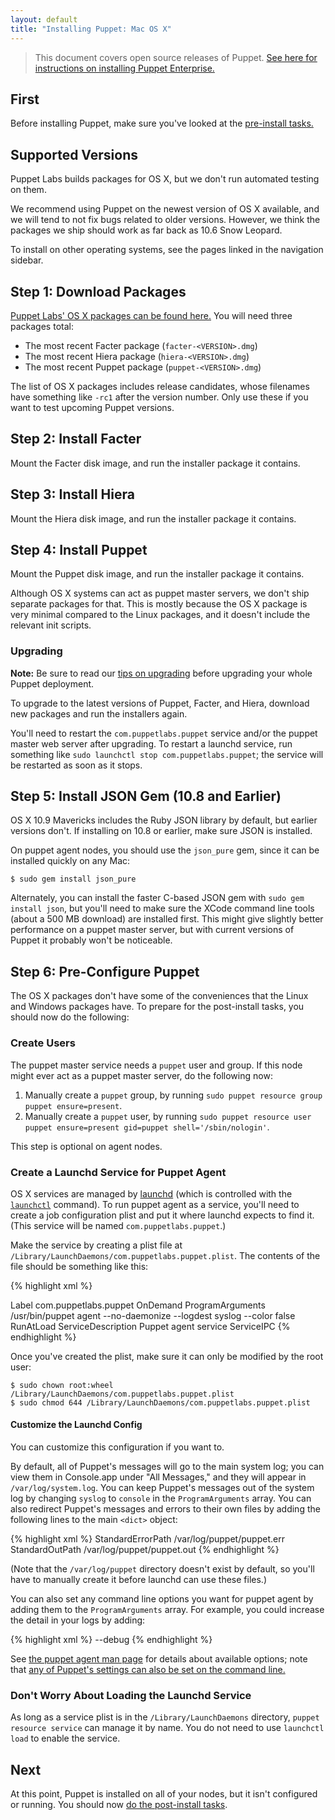 ```yaml
---
layout: default
title: "Installing Puppet: Mac OS X"
---
```


[peinstall]: /pe/latest/install_basic.html

> This document covers open source releases of Puppet. [See here for instructions on installing Puppet Enterprise.][peinstall]

First
-----

Before installing Puppet, make sure you've looked at the [pre-install tasks.](./pre_install.html)

Supported Versions
-----

Puppet Labs builds packages for OS X, but we don't run automated testing on them.

We recommend using Puppet on the newest version of OS X available, and we will tend to not fix bugs related to older versions. However, we think the packages we ship should work as far back as 10.6 Snow Leopard.

To install on other operating systems, see the pages linked in the navigation sidebar.

Step 1: Download Packages
-----

[Puppet Labs' OS X packages can be found here.](http://downloads.puppetlabs.com/mac/) You will need three packages total:

* The most recent Facter package (`facter-<VERSION>.dmg`)
* The most recent Hiera package (`hiera-<VERSION>.dmg`)
* The most recent Puppet package (`puppet-<VERSION>.dmg`)

The list of OS X packages includes release candidates, whose filenames have something like `-rc1` after the version number. Only use these if you want to test upcoming Puppet versions.

Step 2: Install Facter
-----

Mount the Facter disk image, and run the installer package it contains.

Step 3: Install Hiera
-----

Mount the Hiera disk image, and run the installer package it contains.

Step 4: Install Puppet
-----

Mount the Puppet disk image, and run the installer package it contains.

Although OS X systems can act as puppet master servers, we don't ship separate packages for that. This is mostly because the OS X package is very minimal compared to the Linux packages, and it doesn't include the relevant init scripts.

### Upgrading

**Note:** Be sure to read our [tips on upgrading](./upgrading.html) before upgrading your whole Puppet deployment.

To upgrade to the latest versions of Puppet, Facter, and Hiera, download new packages and run the installers again.

You'll need to restart the `com.puppetlabs.puppet` service and/or the puppet master web server after upgrading. To restart a launchd service, run something like `sudo launchctl stop com.puppetlabs.puppet`; the service will be restarted as soon as it stops.

Step 5: Install JSON Gem (10.8 and Earlier)
-----

OS X 10.9 Mavericks includes the Ruby JSON library by default, but earlier versions don't. If installing on 10.8 or earlier, make sure JSON is installed.

On puppet agent nodes, you should use the `json_pure` gem, since it can be installed quickly on any Mac:

    $ sudo gem install json_pure

Alternately, you can install the faster C-based JSON gem with `sudo gem install json`, but you'll need to make sure the XCode command line tools (about a 500 MB download) are installed first. This might give slightly better performance on a puppet master server, but with current versions of Puppet it probably won't be noticeable.

Step 6: Pre-Configure Puppet
-----

The OS X packages don't have some of the conveniences that the Linux and Windows packages have. To prepare for the post-install tasks, you should now do the following:

### Create Users

The puppet master service needs a `puppet` user and group. If this node might ever act as a puppet master server, do the following now:

1. Manually create a `puppet` group, by running `sudo puppet resource group puppet ensure=present`.
2. Manually create a `puppet` user, by running `sudo puppet resource user puppet ensure=present gid=puppet shell='/sbin/nologin'`.

This step is optional on agent nodes.

### Create a Launchd Service for Puppet Agent

[launchd]: http://developer.apple.com/library/mac/#documentation/MacOSX/Conceptual/BPSystemStartup/Chapters/CreatingLaunchdJobs.html
[launchctl]: http://developer.apple.com/library/mac/#documentation/Darwin/Reference/ManPages/man1/launchctl.1.html

OS X services are managed by [launchd][] (which is controlled with the [`launchctl`][launchctl] command). To run puppet agent as a service, you'll need to create a job configuration plist and put it where launchd expects to find it. (This service will be named `com.puppetlabs.puppet`.)

Make the service by creating a plist file at `/Library/LaunchDaemons/com.puppetlabs.puppet.plist`. The contents of the file should be something like this:

{% highlight xml %}
<?xml version="1.0" encoding="UTF-8"?>
<!DOCTYPE plist PUBLIC "-//Apple Computer//DTD PLIST 1.0//EN" "http://www.apple.com/DTDs/PropertyList-1.0.dtd">
<plist version="1.0">
<dict>
        <key>Label</key>
        <string>com.puppetlabs.puppet</string>
        <key>OnDemand</key>
        <false/>
        <key>ProgramArguments</key>
        <array>
                <string>/usr/bin/puppet</string>
                <string>agent</string>
                <string>--no-daemonize</string>
                <string>--logdest</string>
                <string>syslog</string>
                <string>--color</string>
                <string>false</string>
        </array>
        <key>RunAtLoad</key>
        <true/>
        <key>ServiceDescription</key>
        <string>Puppet agent service</string>
        <key>ServiceIPC</key>
        <false/>
</dict>
</plist>
{% endhighlight %}

Once you've created the plist, make sure it can only be modified by the root user:

    $ sudo chown root:wheel /Library/LaunchDaemons/com.puppetlabs.puppet.plist
    $ sudo chmod 644 /Library/LaunchDaemons/com.puppetlabs.puppet.plist

#### Customize the Launchd Config

You can customize this configuration if you want to.

By default, all of Puppet's messages will go to the main system log; you can view them in Console.app under "All Messages," and they will appear in `/var/log/system.log`. You can keep Puppet's messages out of the system log by changing `syslog` to `console` in the `ProgramArguments` array. You can also redirect Puppet's messages and errors to their own files by adding the following lines to the main `<dict>` object:

{% highlight xml %}
<key>StandardErrorPath</key>
<string>/var/log/puppet/puppet.err</string>
<key>StandardOutPath</key>
<string>/var/log/puppet/puppet.out</string>
{% endhighlight %}

(Note that the `/var/log/puppet` directory doesn't exist by default, so you'll have to manually create it before launchd can use these files.)

You can also set any command line options you want for puppet agent by adding them to the `ProgramArguments` array. For example, you could increase the detail in your logs by adding:

{% highlight xml %}
<string>--debug</string>
{% endhighlight %}

See [the puppet agent man page](/references/latest/man/agent.html) for details about available options; note that [any of Puppet's settings can also be set on the command line.](/puppet/latest/reference/config_about_settings.html)

### Don't Worry About Loading the Launchd Service

As long as a service plist is in the `/Library/LaunchDaemons` directory, `puppet resource service` can manage it by name. You do not need to use `launchctl load` to enable the service.


Next
----

At this point, Puppet is installed on all of your nodes, but it isn't configured or running. You should now [do the post-install tasks](./post_install.html).
